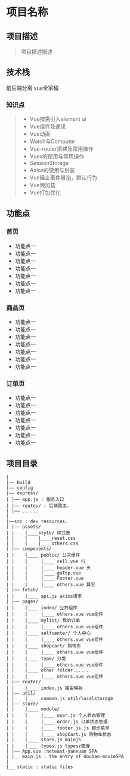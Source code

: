 # 项目名称
## 项目描述
> 项目描述描述

## 技术栈 
前后端分离 vue全家桶
### 知识点
> - Vue按需引入element ui
> - Vue组件及通讯
> - Vue动画
> - Watch与Computer
> - Vue-router搭建及常用操作
> - Vuex的使用与常用操作
> - SessionStorage
> - Axios的使用与封装
> - Vue阻止事件冒泡，默认行为
> - Vue懒加载
> - Vue打包优化

## 功能点
### 首页
+ 功能点一
+ 功能点一
+ 功能点一
+ 功能点一
+ 功能点一
+ 功能点一
+ 功能点一

### 商品页
+ 功能点一
+ 功能点一
+ 功能点一
+ 功能点一
+ 功能点一
+ 功能点一
+ 功能点一

### 订单页
+ 功能点一
+ 功能点一
+ 功能点一
+ 功能点一
+ 功能点一
+ 功能点一
+ 功能点一

## 项目目录
```
|
|—— build 
|—— config
|—— express/
| |—— app.js : 服务入口
| |—— routes/ : 后端路由.
| |—— ......
|
|——src : dev resources.
| |—— assets/
| |    |____style/ 样式表
| |    |    |____reset.css
| |    |    |____others.css
| |—— components/
| |    |____ public/ 公共组件
| |    |     |____ cell.vue 行
| |    |     |____ header.vue 头
| |    |     |____ goTop.vue
| |    |     |____ Footer.vue
| |    |     |____ others.vue 其它
| |—— fetch/
| |    |____ api.js axios请求
| |—— pages/
| |    |____ index/ 公共组件
| |    |     |____ others.vue vue组件
| |    |____ mylist/ 我的订单
| |    |     |____ others.vue vue组件
| |    |____ selfcenter/ 个人中心
| |    |     |____ others.vue vue组件
| |    |____ shopcart/ 购物车
| |    |     |____ others.vue vue组件
| |    |____ type/ 分类
| |    |     |____ others.vue vue组件
| |    |____ other folder......
| |    |     |____ others.vue vue组件
| |—— router/
| |    |____ index.js 路由映射
| |—— util/
| |    |____ common.js util/localstorage
| |—— store/ 
| |    |____ module/ 
| |    |     |____ user.js 个人状态管理
| |    |     |____ order.js 订单状态管理
| |    |     |____ footer.js.js 脚步菜单
| |    |     |____ shopCart.js 购物车状态
| |    |____ store.js mainjs
| |    |____ types.js typesz管理
| |—— App.vue :neteast-yanxuan SPA
| |__ main.js : the entry of douban-movieSPA
|
|__ static : static files
